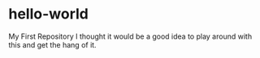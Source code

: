 # hello-world
My First Repository
I thought it would be a good idea to play around with this and get the hang of it.
